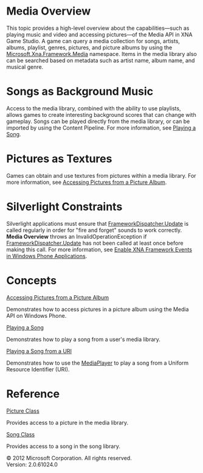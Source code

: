 ﻿

# Media Overview

This topic provides a high-level overview about the capabilities—such as playing music and video and accessing pictures—of the Media API in XNA Game Studio. A game can query a media collection for songs, artists, albums, playlist, genres, pictures, and picture albums by using the [Microsoft.Xna.Framework.Media](N_MXF_Media.md) namespace. Items in the media library also can be searched based on metadata such as artist name, album name, and musical genre.

# Songs as Background Music

Access to the media library, combined with the ability to use playlists, allows games to create interesting background scores that can change with gameplay. Songs can be played directly from the media library, or can be imported by using the Content Pipeline. For more information, see [Playing a Song](Audio_HowTo_PlayASong.md).

# Pictures as Textures

Games can obtain and use textures from pictures within a media library. For more information, see [Accessing Pictures from a Picture Album](Media_HowTo_ShowPictures.md).

# Silverlight Constraints

Silverlight applications must ensure that [FrameworkDispatcher.Update](M_MXF_FrameworkDispatcher_Update.md) is called regularly in order for "fire and forget" sounds to work correctly. **Media Overview** throws an InvalidOperationException if [FrameworkDispatcher.Update](M_MXF_FrameworkDispatcher_Update.md) has not been called at least once before making this call. For more information, see [Enable XNA Framework Events in Windows Phone Applications](UsingXNAFrameworkInSilverlight.md).

# Concepts

[Accessing Pictures from a Picture Album](Media_HowTo_ShowPictures.md)

Demonstrates how to access pictures in a picture album using the Media API on Windows Phone.

[Playing a Song](Audio_HowTo_PlayASong.md)

Demonstrates how to play a song from a user's media library.

[Playing a Song from a URI](Media_HowTo_PlaySongfromURI.md)

Demonstrates how to use the [MediaPlayer](T_MXFM_MediaPlayer.md) to play a song from a Uniform Resource Identifier (URI).

# Reference

[Picture Class](T_MXF_Media_Picture.md)

Provides access to a picture in the media library.

[Song Class](T_MXF_Media_Song.md)

Provides access to a song in the song library.

© 2012 Microsoft Corporation. All rights reserved.  
Version: 2.0.61024.0